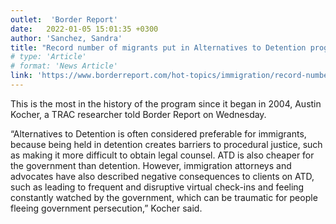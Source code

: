 ```yaml
---
outlet:  'Border Report'
date:   2022-01-05 15:01:35 +0300
author: 'Sanchez, Sandra'
title: "Record number of migrants put in Alternatives to Detention program by Biden administration"
# type: 'Article'
# format: 'News Article'
link: 'https://www.borderreport.com/hot-topics/immigration/record-number-of-migrants-put-in-alternatives-to-detention-program-by-biden-administration/'
---
```

This is the most in the history of the program since it began in 2004, Austin Kocher, a TRAC researcher told Border Report on Wednesday.

“Alternatives to Detention is often considered preferable for immigrants, because being held in detention creates barriers to procedural justice, such as making it more difficult to obtain legal counsel. ATD is also cheaper for the government than detention. However, immigration attorneys and advocates have also described negative consequences to clients on ATD, such as leading to frequent and disruptive virtual check-ins and feeling constantly watched by the government, which can be traumatic for people fleeing government persecution,” Kocher said.